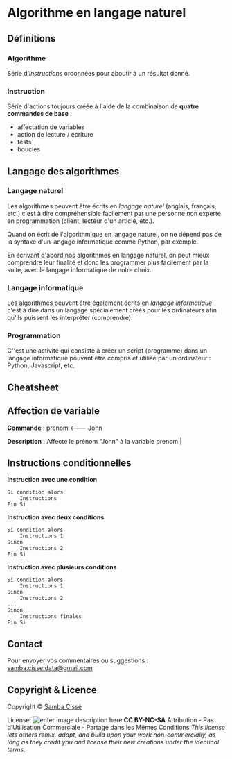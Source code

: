 # Algorithme en langage naturel

## Définitions

### Algorithme

Série d’*instructions* ordonnées pour aboutir à un résultat donné.

### Instruction

Série d'actions toujours créée à l'aide de la combinaison de  **quatre commandes de base** :
- affectation de variables
- action de lecture / écriture
- tests
- boucles

## Langage des algorithmes

### Langage naturel

Les algorithmes peuvent être écrits en *langage naturel* (anglais, français, etc.) c'est à dire compréhensible facilement par une personne non experte en programmation (client, lecteur d'un article, etc.). 

Quand on écrit de l'algorithmique en langage naturel, on ne dépend pas de la syntaxe d'un langage informatique comme Python, par exemple. 

En écrivant d'abord nos algorithmes en langage naturel, on peut mieux comprendre leur finalité et donc les programmer plus facilement par la suite, avec le langage informatique de notre choix.

### Langage informatique

Les algorithmes peuvent être également écrits en *langage informatique* c'est à dire dans un langage spécialement créés pour les ordinateurs afin qu'ils puissent les interpréter (comprendre).

### Programmation

C''est une activité qui consiste à créer un script (programme) dans un langage informatique pouvant être compris et utilisé par un ordinateur : Python, Javascript, etc.

## Cheatsheet

## Affection de variable

**Commande** :
prenom <--- John  

**Description** :
Affecte le prénom "John" à la variable prenom |

## Instructions conditionnelles

**Instruction avec une condition** 
``` 
Si condition alors
	Instructions
Fin Si
```   

**Instruction avec deux conditions** 

``` 
Si condition alors
	Instructions 1
Sinon
	Instructions 2
Fin Si
``` 
**Instruction avec plusieurs conditions** 

``` 
Si condition alors
	Instructions 1
Sinon
	Instructions 2
...
Sinon
	Instructions finales
Fin Si
``` 



## Contact

Pour envoyer vos commentaires ou suggestions : samba.cisse.data@gmail.com

## Copyright & Licence

Copyright © [Samba Cissé](http://www.sambacisse.com)

License: 
![enter image description here](https://licensebuttons.net/l/by-nc-sa/3.0/88x31.png)
**CC BY-NC-SA**
Attribution - Pas d’Utilisation Commerciale - Partage dans les Mêmes Conditions
*This license lets others remix, adapt, and build upon your work non-commercially, as long as they credit you and license their new creations under the identical terms.*
<!--stackedit_data:
eyJoaXN0b3J5IjpbNTE3MzA1ODk4LDE5OTc0MDA0ODAsMjA0Nz
Y1NTk5MSwxMjIxMDM4MDAzLDE1MTcxMDkxNDFdfQ==
-->